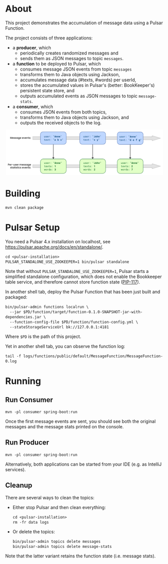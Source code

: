 # About
This project demonstrates the accumulation of message data using a Pulsar Function.

The project consists of three applications:
* a **producer**, which
    * periodically creates randomized messages and
    * sends them as JSON messages to topic `messages`.
* a **function** to be deployed to Pulsar, which
    * consumes message JSON events from topic `messages`
    * transforms them to Java objects using Jackson,
    * accumulates message data (#texts, #words) per userId,
    * stores the accumulated values in Pulsar's (better: BookKeeper's) persistent state store, and
    * outputs accumulated events as JSON messages to topic `message-stats`.
* a **consumer**, which
    * consumes JSON events from both topics,
    * transforms them to Java objects using Jackson, and
    * outputs the received objects to the log.

![Accumulate totals from message events](pulsar-stateful-function.png)

# Building
```shell
mvn clean package
```

# Pulsar Setup
You need a Pulsar 4.x installation on localhost, see https://pulsar.apache.org/docs/en/standalone/.

```shell
cd <pulsar-installation>
PULSAR_STANDALONE_USE_ZOOKEEPER=1 bin/pulsar standalone
```
Note that without `PULSAR_STANDALONE_USE_ZOOKEEPER=1`, Pulsar starts a simplified standalone configuration,
which does not enable the Bookkeeper table service, and therefore cannot store function state
([PIP-117](https://github.com/apache/pulsar/issues/13302)).

In another shell tab, deploy the Pulsar Function that has been just built and packaged:
```shell
bin/pulsar-admin functions localrun \
  --jar $PD/function/target/function-0.1.0-SNAPSHOT-jar-with-dependencies.jar \
  --function-config-file $PD/function/function-config.yml \
  --stateStorageServiceUrl bk://127.0.0.1:4181
```
Where `$PD` is the path of this project.

Yet in another shell tab, you can observe the function log:
```shell
tail -f logs/functions/public/default/MessageFunction/MessageFunction-0.log
```

# Running
## Run Consumer
```shell
mvn -pl consumer spring-boot:run
```
Once the first message events are sent, you should see both the original messages and the message stats printed on the console.

## Run Producer
```shell
mvn -pl consumer spring-boot:run
```
Alternatively, both applications can be started from your IDE (e.g. as IntelliJ services).

## Cleanup
There are several ways to clean the topics:
* Either stop Pulsar and then clean everything:
  ```shell
  cd <pulsar-installation>
  rm -fr data logs
  ```
* Or delete the topics:
  ```shell
  bin/pulsar-admin topics delete messages
  bin/pulsar-admin topics delete message-stats
  ```
Note that the latter variant retains the function state (i.e. message stats). 